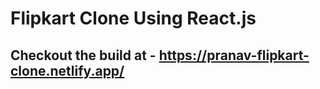 # Flipkart Clone Using React.js
## Checkout the build at - https://pranav-flipkart-clone.netlify.app/
